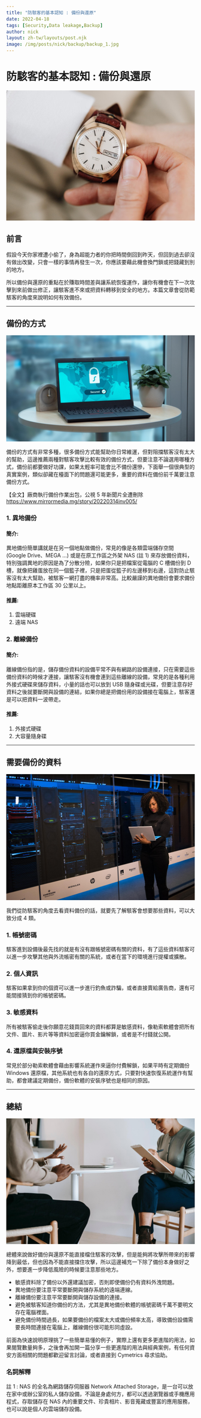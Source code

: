 ```yaml
---
title: "防駭客的基本認知 : 備份與還原"
date: 2022-04-18
tags: [Security,Data leakage,Backup]
author: nick
layout: zh-tw/layouts/post.njk
image: /img/posts/nick/backup/backup_1.jpg
---
```


# 防駭客的基本認知 : 備份與還原

![](/img/posts/nick/backup/backup_1.jpg)

## 前言
<!-- summary -->
假設今天你家裡遭小偷了，身為超能力者的你把時間倒回到昨天，但回到過去卻沒有做出改變，只會一樣的事情再發生一次，你應該要藉此機會換門鎖或把錢藏到別的地方。

所以備份與還原的重點在於賺取時間差與讓系統恢復運作，讓你有機會在下一次攻擊到來前做出修正，讓駭客進不來或把資料轉移到安全的地方。本篇文章會從防範駭客的角度來說明如何有效備份。
<!-- summary -->
___

## 備份的方式

![](/img/posts/nick/backup/backup_2.jpg)

備份的方式有非常多種，很多備份方式能幫助你日常維運，但對阻擋駭客沒有太大的幫助，這邊推薦兩種對駭客攻擊比較有效的備份方式，但要注意不論選用哪種方式，備份前都要做好功課，如果太輕率可能會比不備份還慘，下面舉一個很典型的真實案例，類似卻藏在檯面下的問題還可能更多，重要的資料在備份前千萬要注意備份方式。

【全文】廠商執行備份作業出包，公視 5 年新聞片全遭刪除
https://www.mirrormedia.mg/story/20220314inv005/


### 1. 異地備份

#### 簡介:

異地備份簡單講就是在另一個地點做備份，常見的像是各類雲端儲存空間 (Google Drive、MEGA ...) 或是在原工作區之外架 NAS (註 1) 來存放備份資料，特別強調異地的原因是為了分散分險，如果你只是把檔案從電腦的 C 槽備份到 D 槽，就像把雞蛋放在同一個籃子裡，只是把蛋從籃子的左邊移到右邊，這對防止駭客沒有太大幫助，被駭客一網打盡的機率非常高。比較嚴謹的異地備份會要求備份地點距離原本工作區 30 公里以上。

#### 推薦:

1. 雲端硬碟
2. 遠端 NAS

### 2. 離線備份

#### 簡介:

離線備份指的是，儲存備份資料的設備平常不與有網路的設備連接，只在需要這些備份資料的時候才連接，讓駭客沒有機會連到這些離線的設備，常見的是各種利用外接式硬碟來儲存資料，小量的話也可以放到 USB 隨身碟或光碟，但要注意存好資料之後就要斷開與設備的連結，如果你總是把備份用的設備接在電腦上，駭客還是可以把資料一波帶走。

#### 推薦:

1. 外接式硬碟
2. 大容量隨身碟

___

## 需要備份的資料

![](/img/posts/nick/backup/backup_3.jpg)

我們從防駭客的角度去看資料備份的話，就要先了解駭客會想要那些資料，可以大致分成 4 類。

### 1. 帳號密碼

駭客進到設備後最先找的就是有沒有跟帳號密碼有關的資料，有了這些資料駭客可以進一步攻擊其他與外流帳密有關的系統，或者在當下的環境進行提權或擴散。

### 2. 個人資訊

駭客如果拿到你的個資可以進一步進行釣魚或詐騙，或者直接賣給廣告商，還有可能間接猜到你的帳號密碼。

### 3. 敏感資料

所有被駭客偷走後你願意花錢買回來的資料都算是敏感資料，像勒索軟體會把所有文件、圖片、影片等等資料加密逼你買金鑰解鎖，或者是不付錢就公開。

### 4. 還原檔與安裝序號

常見於部分勒索軟體會藉由影響系統運作來逼你付費解鎖，如果平時有定期備份 Windows 還原檔，其他系統也有各自的還原方式，只要對快速恢復系統運作有幫助，都會建議定期備份，備份軟體的安裝序號也是相同的原因。

___

## 總結

![](/img/posts/nick/backup/backup_4.jpg)

總體來說做好備份與還原不能直接檔住駭客的攻擊，但是能夠將攻擊所帶來的影響降到最低，但也因為不能直接擋住攻擊，所以這邊補充一下除了備份本身做好之外，想要進一步降低風險的時候要注意那些地方。

* 敏感資料除了備份以外還建議加密，否則即使備份仍有資料外洩問題。
* 異地備份要注意平常要斷開與儲存系統的遠端連線。
* 離線備份要注意平常要斷開與儲存設備的連接。
* 避免被駭客知道你備份的方法，尤其是異地備份軟體的帳號密碼千萬不要明文存在電腦裡面。
* 避免備份時間過長，如果要備份的檔案太大或備份頻率太高，導致備份設備需要長時間連接在電腦上，離線備份很可能形同虛設。

前面為快速說明原理挑了一些簡單易懂的例子，實際上還有更多更進階的用法，如果閱覽數量夠多，之後會再加開一篇分享一些更進階的用法與經典案例，有任何資安方面相關的問題都歡迎留言討論，或者直接到 Cymetrics 尋求協助。

### 名詞解釋

註 1 : NAS 的全名為網路儲存伺服器 Network Attached Storage，是一台可以放在家中或辦公室的私人儲存設備，不論是身處何方，都可以透過瀏覽器或手機應用程式，存取儲存在 NAS 內的重要文件、珍貴相片、影音蒐藏或豐富的應用服務，也可以說是個人的雲端儲存設備。
